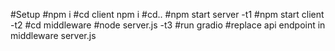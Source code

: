 #Setup
#npm i
#cd client npm i
#cd..
#npm start server -t1
#npm start client -t2
#cd middleware
#node server.js -t3
#run gradio
#replace api endpoint in middleware server.js
